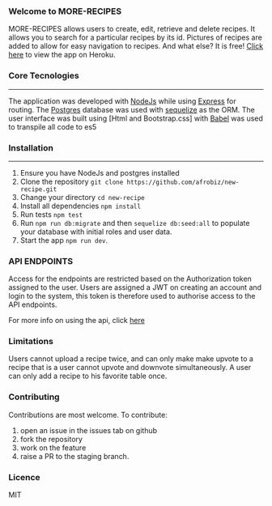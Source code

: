 
### Welcome to MORE-RECIPES

MORE-RECIPES allows users to create, edit, retrieve and delete recipes. It allows you to search for a particular recipes by its id.
Pictures of recipes are added to allow for easy navigation to recipes.
And what else? It is free!
[Click here](http://.herokuapp.com/) to view the app on Heroku.

### Core Tecnologies
-----------
The application was developed with [NodeJs](https://nodejs.org/en/docs/) while using [Express](http://expressjs.com) for routing.
The [Postgres](http://postgresql.com) database was used with [sequelize](http://sequelizejs.com) as the ORM.
The user interface was built using [Html and Bootstrap.css] with [Babel](http://babeljs.io) was used to transpile all code to es5

### Installation
------------
1.  Ensure you have NodeJs and postgres installed
2.  Clone the repository `git clone https://github.com/afrobiz/new-recipe.git`
3.  Change your directory `cd new-recipe`
4.  Install all dependencies `npm install`
5.  Run tests  `npm test`
6.  Run `npm run db:migrate` and then `sequelize db:seed:all` to populate your database with initial roles and user data.
7.  Start the app `npm run dev`.

### API ENDPOINTS
Access for the endpoints are restricted based on the Authorization token assigned to the user.
Users are assigned a JWT on creating an account and login to the system, this token is therefore used to authorise access to the API endpoints.

For more info on using the api, click [here](http://more-recipe.herokuapp.com/)

### Limitations
Users cannot upload a recipe twice, and can only make make upvote to a recipe that is a user cannot upvote and downvote simultaneously. A user can only add a recipe to his favorite table once. 

### Contributing
Contributions are most welcome. To contribute: 
1. open an issue in the issues tab on github
2. fork the repository
3. work on the feature
4. raise a PR to the staging branch.

### Licence
MIT
